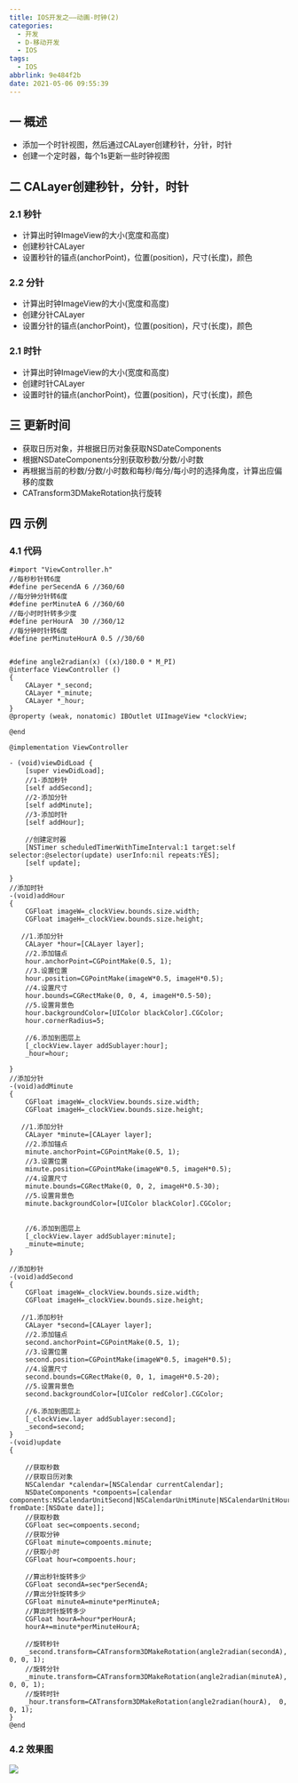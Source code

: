 ```yaml
---
title: IOS开发之——动画-时钟(2)
categories:
  - 开发
  - D-移动开发
  - IOS
tags:
  - IOS
abbrlink: 9e484f2b
date: 2021-05-06 09:55:39
---
```

## 一 概述

* 添加一个时针视图，然后通过CALayer创建秒针，分针，时针
* 创建一个定时器，每个1s更新一些时钟视图

<!--more-->

## 二 CALayer创建秒针，分针，时针

### 2.1 秒针

* 计算出时钟ImageView的大小(宽度和高度)
* 创建秒针CALayer
* 设置秒针的锚点(anchorPoint)，位置(position)，尺寸(长度)，颜色

### 2.2 分针

* 计算出时钟ImageView的大小(宽度和高度)
* 创建分针CALayer
* 设置分针的锚点(anchorPoint)，位置(position)，尺寸(长度)，颜色

### 2.1 时针

* 计算出时钟ImageView的大小(宽度和高度)
* 创建时针CALayer
* 设置时针的锚点(anchorPoint)，位置(position)，尺寸(长度)，颜色

## 三 更新时间

* 获取日历对象，并根据日历对象获取NSDateComponents
* 根据NSDateComponents分别获取秒数/分数/小时数
* 再根据当前的秒数/分数/小时数和每秒/每分/每小时的选择角度，计算出应偏移的度数
* CATransform3DMakeRotation执行旋转

## 四 示例

### 4.1 代码

```
#import "ViewController.h"
//每秒秒针转6度
#define perSecendA 6 //360/60
//每分钟分针转6度
#define perMinuteA 6 //360/60
//每小时时针转多少度
#define perHourA  30 //360/12
//每分钟时针转6度
#define perMinuteHourA 0.5 //30/60
 

#define angle2radian(x) ((x)/180.0 * M_PI)
@interface ViewController ()
{
    CALayer *_second;
    CALayer *_minute;
    CALayer *_hour;
}
@property (weak, nonatomic) IBOutlet UIImageView *clockView;

@end

@implementation ViewController

- (void)viewDidLoad {
    [super viewDidLoad];
    //1-添加秒针
    [self addSecond];
    //2-添加分针
    [self addMinute];
    //3-添加时针
    [self addHour];
 
    //创建定时器
    [NSTimer scheduledTimerWithTimeInterval:1 target:self selector:@selector(update) userInfo:nil repeats:YES];
    [self update];
    
}
//添加时针
-(void)addHour
{
    CGFloat imageW=_clockView.bounds.size.width;
    CGFloat imageH=_clockView.bounds.size.height;
    
   //1.添加分针
    CALayer *hour=[CALayer layer];
    //2.添加锚点
    hour.anchorPoint=CGPointMake(0.5, 1);
    //3.设置位置
    hour.position=CGPointMake(imageW*0.5, imageH*0.5);
    //4.设置尺寸
    hour.bounds=CGRectMake(0, 0, 4, imageH*0.5-50);
    //5.设置背景色
    hour.backgroundColor=[UIColor blackColor].CGColor;
    hour.cornerRadius=5;
    
    //6.添加到图层上
    [_clockView.layer addSublayer:hour];
    _hour=hour;
    
}
//添加分针
-(void)addMinute
{
    CGFloat imageW=_clockView.bounds.size.width;
    CGFloat imageH=_clockView.bounds.size.height;
    
   //1.添加分针
    CALayer *minute=[CALayer layer];
    //2.添加锚点
    minute.anchorPoint=CGPointMake(0.5, 1);
    //3.设置位置
    minute.position=CGPointMake(imageW*0.5, imageH*0.5);
    //4.设置尺寸
    minute.bounds=CGRectMake(0, 0, 2, imageH*0.5-30);
    //5.设置背景色
    minute.backgroundColor=[UIColor blackColor].CGColor;
    
    
    //6.添加到图层上
    [_clockView.layer addSublayer:minute];
    _minute=minute;
}

//添加秒针
-(void)addSecond
{
    CGFloat imageW=_clockView.bounds.size.width;
    CGFloat imageH=_clockView.bounds.size.height;
    
   //1.添加秒针
    CALayer *second=[CALayer layer];
    //2.添加锚点
    second.anchorPoint=CGPointMake(0.5, 1);
    //3.设置位置
    second.position=CGPointMake(imageW*0.5, imageH*0.5);
    //4.设置尺寸
    second.bounds=CGRectMake(0, 0, 1, imageH*0.5-20);
    //5.设置背景色
    second.backgroundColor=[UIColor redColor].CGColor;
    
    //6.添加到图层上
    [_clockView.layer addSublayer:second];
    _second=second;
}
-(void)update
{
    
    //获取秒数
    //获取日历对象
    NSCalendar *calendar=[NSCalendar currentCalendar];
    NSDateComponents *compoents=[calendar components:NSCalendarUnitSecond|NSCalendarUnitMinute|NSCalendarUnitHour fromDate:[NSDate date]];
    //获取秒数
    CGFloat sec=compoents.second;
    //获取分钟
    CGFloat minute=compoents.minute;
    //获取小时
    CGFloat hour=compoents.hour;
    
    //算出秒针旋转多少
    CGFloat secondA=sec*perSecendA;
    //算出分针旋转多少
    CGFloat minuteA=minute*perMinuteA;
    //算出时针旋转多少
    CGFloat hourA=hour*perHourA;
    hourA+=minute*perMinuteHourA;
    
    //旋转秒针
    _second.transform=CATransform3DMakeRotation(angle2radian(secondA),  0, 0, 1);
    //旋转分针
    _minute.transform=CATransform3DMakeRotation(angle2radian(minuteA),  0, 0, 1);
    //旋转时针
    _hour.transform=CATransform3DMakeRotation(angle2radian(hourA),  0, 0, 1);
}
@end
```

### 4.2 效果图

![][1]


[1]:https://raw.githubusercontent.com/PGzxc/CDN/master/blog-ios/ios-calayer-click.gif